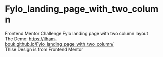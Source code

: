 # Fylo_landing_page_with_two_column
Frontend Mentor Challenge Fylo landing page with two column layout
<br>The Demo: https://ilham-bouk.github.io/Fylo_landing_page_with_two_column/
<br>Thise Design is from Frontend Mentor
